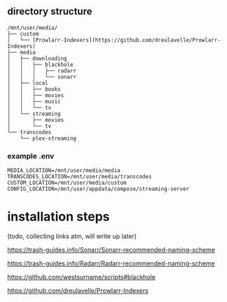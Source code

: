 ## directory structure

```
/mnt/user/media/
├── custom
│   └── [Prowlarr-Indexers](https://github.com/dreulavelle/Prowlarr-Indexers)
├── media
│   ├── downloading
│   │   ├── blackhole
│   │   │   ├── radarr
│   │   │   └── sonarr
│   ├── local
│   │   ├── books
│   │   ├── movies
│   │   ├── music
│   │   └── tv
│   └── streaming
│       ├── movies
│       └── tv
└── transcodes
    └── plex-streaming
```

### example .env

```.env
MEDIA_LOCATION=/mnt/user/media/media
TRANSCODES_LOCATION=/mnt/user/media/transcodes
CUSTOM_LOCATION=/mnt/user/media/custom
CONFIG_LOCATION=/mnt/user/appdata/compose/streaming-server
```

# installation steps

(todo, collecting links atm, will write up later)

https://trash-guides.info/Sonarr/Sonarr-recommended-naming-scheme

https://trash-guides.info/Radarr/Radarr-recommended-naming-scheme

https://github.com/westsurname/scripts#blackhole

https://github.com/dreulavelle/Prowlarr-Indexers
